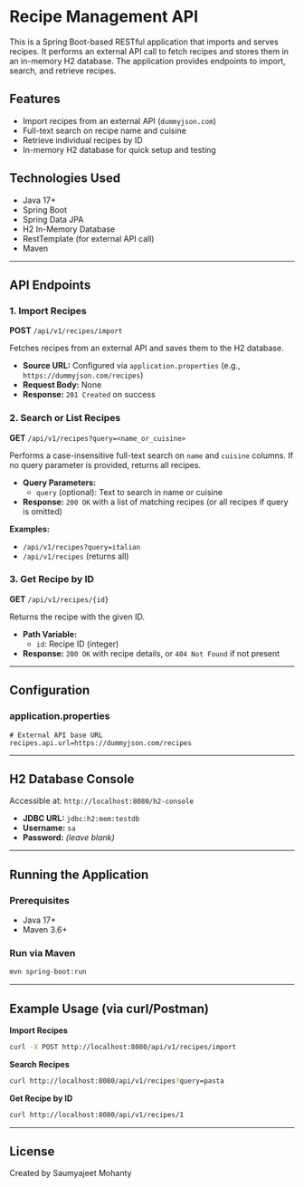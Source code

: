 # Recipe Management API

This is a Spring Boot-based RESTful application that imports and serves recipes. It performs an external API call to fetch recipes and stores them in an in-memory H2 database. The application provides endpoints to import, search, and retrieve recipes.

## Features

- Import recipes from an external API (`dummyjson.com`)
- Full-text search on recipe name and cuisine
- Retrieve individual recipes by ID
- In-memory H2 database for quick setup and testing

## Technologies Used

- Java 17+
- Spring Boot
- Spring Data JPA
- H2 In-Memory Database
- RestTemplate (for external API call)
- Maven

---

## API Endpoints

### 1. Import Recipes

**POST** `/api/v1/recipes/import`

Fetches recipes from an external API and saves them to the H2 database.

- **Source URL:** Configured via `application.properties` (e.g., `https://dummyjson.com/recipes`)
- **Request Body:** None
- **Response:** `201 Created` on success

### 2. Search or List Recipes

**GET** `/api/v1/recipes?query=<name_or_cuisine>`

Performs a case-insensitive full-text search on `name` and `cuisine` columns. If no query parameter is provided, returns all recipes.

- **Query Parameters:**
  - `query` (optional): Text to search in name or cuisine
- **Response:** `200 OK` with a list of matching recipes (or all recipes if query is omitted)

**Examples:**
- `/api/v1/recipes?query=italian`
- `/api/v1/recipes` (returns all)

### 3. Get Recipe by ID

**GET** `/api/v1/recipes/{id}`

Returns the recipe with the given ID.

- **Path Variable:**
  - `id`: Recipe ID (integer)
- **Response:** `200 OK` with recipe details, or `404 Not Found` if not present

---

## Configuration

### application.properties

```properties
# External API base URL
recipes.api.url=https://dummyjson.com/recipes
```

---

## H2 Database Console

Accessible at: `http://localhost:8080/h2-console`

- **JDBC URL:** `jdbc:h2:mem:testdb`
- **Username:** `sa`
- **Password:** *(leave blank)*

---

## Running the Application

### Prerequisites

- Java 17+
- Maven 3.6+

### Run via Maven

```bash
mvn spring-boot:run
```

---

## Example Usage (via curl/Postman)

**Import Recipes**
```bash
curl -X POST http://localhost:8080/api/v1/recipes/import
```

**Search Recipes**
```bash
curl http://localhost:8080/api/v1/recipes?query=pasta
```

**Get Recipe by ID**
```bash
curl http://localhost:8080/api/v1/recipes/1
```

---

## License

Created by Saumyajeet Mohanty
